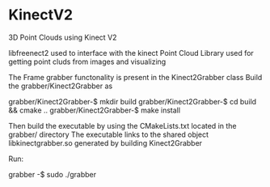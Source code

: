 # KinectV2
3D Point Clouds using Kinect V2 

libfreenect2 used to interface with the kinect
Point Cloud Library used for getting point cluds from images and visualizing

The Frame grabber functonality is present in the Kinect2Grabber class
Build the grabber/Kinect2Grabber as

grabber/Kinect2Grabber-$ mkdir build
grabber/Kinect2Grabber-$ cd build && cmake ..
grabber/Kinect2Grabber-$ make install

Then build the executable by using the CMakeLists.txt located in the grabber/ directory
The executable links to the shared object libkinectgrabber.so generated by building Kinect2Grabber

Run: 

grabber -$ sudo ./grabber
